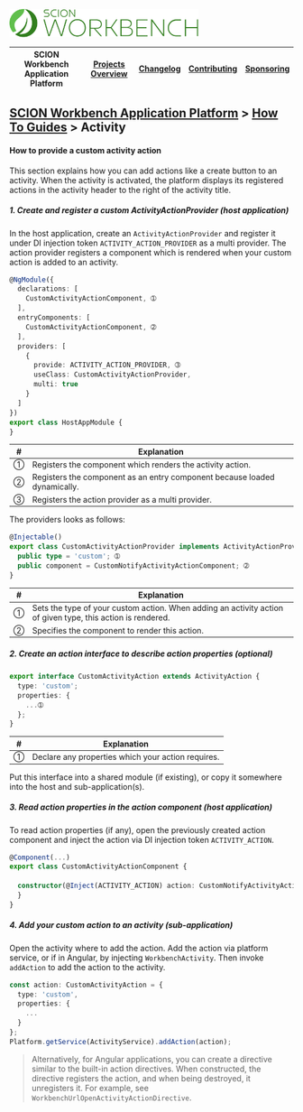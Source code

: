 <a href="/docs/site/application-platform/README.md"><img src="/docs/branding/scion-workbench-banner.svg" height="50" alt="SCION Workbench Application Platform"></a>

| SCION Workbench Application Platform | [Projects Overview][menu-projects-overview] | [Changelog][menu-changelog] | [Contributing][menu-contributing] | [Sponsoring][menu-sponsoring] |  
| --- | --- | --- | --- | --- |

## [SCION Workbench Application Platform][menu-home] > [How To Guides][menu-how-to] > Activity

#### How to provide a custom activity action

This section explains how you can add actions like a create button to an activity. When the activity is activated, the platform displays its registered actions in the activity header to the right of the activity title.

##### 1. Create and register a custom ActivityActionProvider (host application)

In the host application, create an `ActivityActionProvider` and register it under DI injection token `ACTIVITY_ACTION_PROVIDER` as a multi provider. The action provider registers a component which is rendered when your custom action is added to an activity.

```typescript
@NgModule({
  declarations: [
    CustomActivityActionComponent, ➀
  ],
  entryComponents: [
    CustomActivityActionComponent, ➁
  ],
  providers: [
    {
      provide: ACTIVITY_ACTION_PROVIDER, ➂
      useClass: CustomActivityActionProvider,
      multi: true
    }
  ]
})
export class HostAppModule {
}
```
|#|Explanation|
|-|-|
|➀|Registers the component which renders the activity action.|
|➁|Registers the component as an entry component because loaded dynamically.|
|➂|Registers the action provider as a multi provider.|


The providers looks as follows:
```typescript
@Injectable()
export class CustomActivityActionProvider implements ActivityActionProvider {
  public type = 'custom'; ➀
  public component = CustomNotifyActivityActionComponent; ➁ 
}
```
|#|Explanation|
|-|-|
|➀|Sets the type of your custom action. When adding an activity action of given type, this action is rendered.|
|➁|Specifies the component to render this action.|

##### 2. Create an action interface to describe action properties (optional)

```typescript
export interface CustomActivityAction extends ActivityAction {
  type: 'custom';
  properties: {
    ...➀
  };
}
```
|#|Explanation|
|-|-|
|➀|Declare any properties which your action requires.|

Put this interface into a shared module (if existing), or copy it somewhere into the host and sub-application(s).

##### 3. Read action properties in the action component (host application)

To read action properties (if any), open the previously created action component and inject the action via DI injection token `ACTIVITY_ACTION`.

```typescript
@Component(...)
export class CustomActivityActionComponent {

  constructor(@Inject(ACTIVITY_ACTION) action: CustomNotifyActivityAction) {
  }
}
```

##### 4. Add your custom action to an activity (sub-application)

Open the activity where to add the action. Add the action via platform service, or if in Angular, by injecting `WorkbenchActivity`. Then invoke `addAction` to add the action to the activity.

```typescript
const action: CustomActivityAction = {
  type: 'custom',
  properties: {
    ...
  }
};
Platform.getService(ActivityService).addAction(action);
```

> Alternatively, for Angular applications, you can create a directive similar to the built-in action directives. When constructed, the directive registers the action, and when being destroyed, it unregisters it. For example, see `WorkbenchUrlOpenActivityActionDirective`.

[menu-how-to]: /docs/site/application-platform/howto/how-to.md

[menu-home]: /docs/site/application-platform/README.md
[menu-projects-overview]: /docs/site/projects-overview.md
[menu-changelog]: /docs/site/changelog/changelog.md
[menu-contributing]: /CONTRIBUTING.md
[menu-sponsoring]: /docs/site/sponsoring.md
